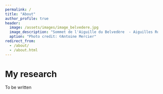```yaml
---
permalink: /
title: "About"
author_profile: true
header:
  image: /assets/images/image_belvedere.jpg
  image_description: "Sommet de l'Aiguille du Belvedère  - Aiguilles Rouges, France"
  aption: "Photo credit: ©Antoine Mercier"
redirect_from: 
  - /about/
  - /about.html
---
```


My research
======

To be written
